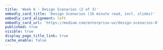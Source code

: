 ```yaml
---
title: 'Week 6 - Design Scenarios (2 of 3)'
embedly_card_title: 'Design Scenarios (16 minute read, incl. slides)'
embedly_card_alignment: left
embedly_card_url: 'https://medium.com/enterprise-ux/design-scenarios-677d63521902'
published: true
visible: true
display_page_title_link: true
cache_enable: false
---
```

